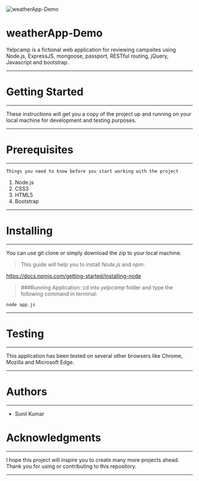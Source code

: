 ![weatherApp-Demo](https://github.com/vaibhavpacharya/node-WeatherApp/blob/master/screencapture-weathernow-app-herokuapp-1503445616228.png?raw=true)
# weatherApp-Demo
Yelpcamp is a fictional web application for reviewing campsites using Node.js, ExpressJS, mongoose, passport, RESTful routing, jQuery, Javascript and bootstrap.
*** 
# Getting Started
***
These instructions will get you a copy of the project up and running on your local machine for development and testing purposes.

***
# Prerequisites
***
```
Things you need to know before you start working with the project
```
1. Node.js
2. CSS3
3. HTML5
4. Bootstrap

 
***
# Installing
***
You can use git clone or simply download the zip to your local machine.
>This guide will help you to install *Node.js* and *npm*:
>
https://docs.npmjs.com/getting-started/installing-node

>###Running Application:
 >cd into *yelpcamp* folder and type the following command in terminal:
```
node app.js
```


***
# Testing
***
This application has been tested on several other browsers like Chrome, Mozilla and Microsoft Edge.

***
# Authors
***
* Sunil Kumar

# Acknowledgments
***

I hope this project will inspire you to create many more projects ahead.
Thank you for using or contributing to this repository.

***